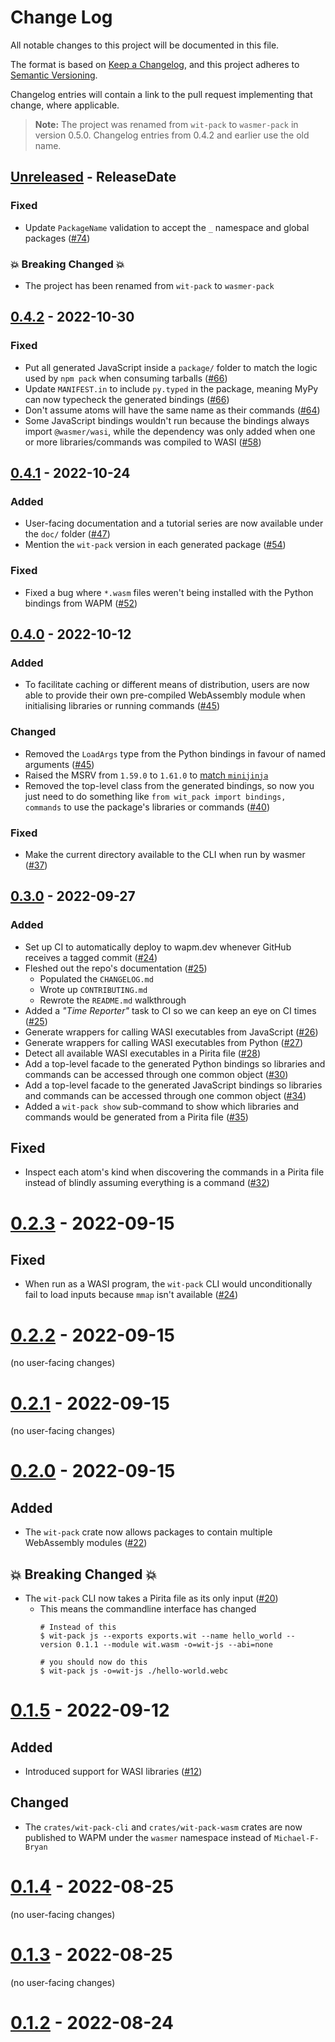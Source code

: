 # Change Log

All notable changes to this project will be documented in this file.

The format is based on [Keep a Changelog](https://keepachangelog.com/en/1.0.0/),
and this project adheres to [Semantic Versioning](https://semver.org/spec/v2.0.0.html).

Changelog entries will contain a link to the pull request implementing that
change, where applicable.

> **Note:** The project was renamed from `wit-pack` to `wasmer-pack` in version
> 0.5.0. Changelog entries from 0.4.2 and earlier use the old name.

<!-- next-header -->

## [Unreleased] - ReleaseDate

### Fixed

- Update `PackageName` validation to accept the `_` namespace and global
  packages ([#74](https://github.com/wasmerio/wasmer-pack/pull/74))

### 💥 Breaking Changed 💥

- The project has been renamed from `wit-pack` to `wasmer-pack`

## [0.4.2] - 2022-10-30

### Fixed

- Put all generated JavaScript inside a `package/` folder to match the logic
  used by `npm pack` when consuming tarballs
  ([#66](https://github.com/wasmerio/wasmer_pack/pull/66))
- Update `MANIFEST.in` to include `py.typed` in the package, meaning MyPy can
  now typecheck the generated bindings
  ([#66](https://github.com/wasmerio/wasmer_pack/pull/66))
- Don't assume atoms will have the same name as their commands
  ([#64](https://github.com/wasmerio/wasmer_pack/pull/64))
- Some JavaScript bindings wouldn't run because the bindings always import
  `@wasmer/wasi`, while the dependency was only added when one or more
  libraries/commands was compiled to WASI
  ([#58](https://github.com/wasmerio/wasmer_pack/pull/58))

## [0.4.1] - 2022-10-24

### Added

- User-facing documentation and a tutorial series are now available under the
  `doc/` folder ([#47](https://github.com/wasmerio/wasmer_pack/pull/47))
- Mention the `wit-pack` version in each generated package
  ([#54](https://github.com/wasmerio/wasmer_pack/pull/54))

### Fixed

- Fixed a bug where `*.wasm` files weren't being installed with the Python
  bindings from WAPM ([#52](https://github.com/wasmerio/wasmer_pack/pull/52))

## [0.4.0] - 2022-10-12

### Added

- To facilitate caching or different means of distribution, users are now able
  to provide their own pre-compiled WebAssembly module when initialising
  libraries or running commands ([#45](https://github.com/wasmerio/wasmer_pack/pull/45))

### Changed

- Removed the `LoadArgs` type from the Python bindings in favour of named
  arguments ([#45](https://github.com/wasmerio/wasmer_pack/pull/45))
- Raised the MSRV from `1.59.0` to `1.61.0` to
  [match `minijinja`](https://github.com/mitsuhiko/minijinja/blob/c5a09ebd/CHANGELOG.md#0210)
- Removed the top-level class from the generated bindings, so now you just need
  to do something like `from wit_pack import bindings, commands` to use the
  package's libraries or commands ([#40](https://github.com/wasmerio/wasmer_pack/pull/40))

### Fixed

- Make the current directory available to the CLI when run by wasmer
  ([#37](https://github.com/wasmerio/wasmer_pack/pull/37))

## [0.3.0] - 2022-09-27

### Added

- Set up CI to automatically deploy to wapm.dev whenever GitHub receives a
  tagged commit ([#24](https://github.com/wasmerio/wasmer_pack/pull/24))
- Fleshed out the repo's documentation ([#25](https://github.com/wasmerio/wasmer_pack/pull/25))
  - Populated the `CHANGELOG.md`
  - Wrote up `CONTRIBUTING.md`
  - Rewrote the `README.md` walkthrough
- Added a *"Time Reporter"* task to CI so we can keep an eye on CI times ([#25](https://github.com/wasmerio/wasmer_pack/pull/25))
- Generate wrappers for calling WASI executables from JavaScript
  ([#26](https://github.com/wasmerio/wasmer_pack/pull/26))
- Generate wrappers for calling WASI executables from Python
  ([#27](https://github.com/wasmerio/wasmer_pack/pull/27))
- Detect all available WASI executables in a Pirita file
  ([#28](https://github.com/wasmerio/wasmer_pack/pull/28))
- Add a top-level facade to the generated Python bindings so libraries and
  commands can be accessed through one common object
  ([#30](https://github.com/wasmerio/wasmer_pack/pull/30))
- Add a top-level facade to the generated JavaScript bindings so libraries and
  commands can be accessed through one common object
  ([#34](https://github.com/wasmerio/wasmer_pack/pull/34))
- Added a `wit-pack show` sub-command to show which libraries and commands would
  be generated from a Pirita file
  ([#35](https://github.com/wasmerio/wasmer_pack/pull/35))

## Fixed

- Inspect each atom's kind when discovering the commands in a Pirita file instead
  of blindly assuming everything is a command
  ([#32](https://github.com/wasmerio/wasmer_pack/issues/32))

# [0.2.3] - 2022-09-15

## Fixed

- When run as a WASI program, the `wit-pack` CLI would unconditionally fail
  to load inputs because `mmap` isn't available ([#24](https://github.com/wasmerio/wasmer_pack/pull/24))

# [0.2.2] - 2022-09-15

(no user-facing changes)

# [0.2.1] - 2022-09-15

(no user-facing changes)

# [0.2.0] - 2022-09-15

## Added

- The `wit-pack` crate now allows packages to contain multiple WebAssembly
  modules ([#22](https://github.com/wasmerio/wasmer_pack/pull/22))

## 💥 Breaking Changed 💥

- The `wit-pack` CLI now takes a Pirita file as its only input
  ([#20](https://github.com/wasmerio/wasmer_pack/pull/20))
  - This means the commandline interface has changed
    ```console
    # Instead of this
    $ wit-pack js --exports exports.wit --name hello_world --version 0.1.1 --module wit.wasm -o=wit-js --abi=none

    # you should now do this
    $ wit-pack js -o=wit-js ./hello-world.webc
    ```

# [0.1.5] - 2022-09-12

## Added

- Introduced support for WASI libraries ([#12](https://github.com/wasmerio/wasmer_pack/pull/12))

## Changed

- The `crates/wit-pack-cli` and `crates/wit-pack-wasm` crates are now published
  to WAPM under the `wasmer` namespace instead of `Michael-F-Bryan`

# [0.1.4] - 2022-08-25

(no user-facing changes)

# [0.1.3] - 2022-08-25

(no user-facing changes)

# [0.1.2] - 2022-08-24


<!-- next-url -->
[Unreleased]: https://github.com/wasmerio/wasmer_pack/compare/v0.4.2...HEAD
[0.4.2]: https://github.com/wasmerio/wasmer_pack/compare/v0.4.1...v0.4.2
[0.4.1]: https://github.com/wasmerio/wasmer_pack/compare/v0.4.0...v0.4.1
[0.4.0]: https://github.com/wasmerio/wasmer_pack/compare/v0.3.0...v0.4.0
[0.3.0]: https://github.com/wasmerio/wasmer_pack/compare/v0.2.3...v0.3.0
[0.2.3]: https://github.com/wasmerio/wasmer_pack/compare/v0.2.2...v0.2.3
[0.2.2]: https://github.com/wasmerio/wasmer_pack/compare/v0.2.1...v0.2.2
[0.2.1]: https://github.com/wasmerio/wasmer_pack/compare/v0.2.0...v0.2.1
[0.2.0]: https://github.com/wasmerio/wasmer_pack/compare/v0.1.5...v0.2.0
[0.1.5]: https://github.com/wasmerio/wasmer_pack/compare/v0.1.4...v0.1.5
[0.1.4]: https://github.com/wasmerio/wasmer_pack/compare/v0.1.3...v0.1.4
[0.1.3]: https://github.com/wasmerio/wasmer_pack/compare/v0.1.2...v0.1.3
[0.1.2]: https://github.com/wasmerio/wasmer_pack/compare/6f1e4ca6f...v0.1.2
